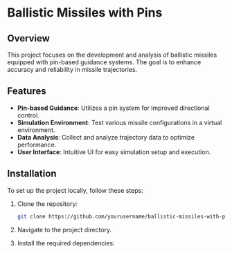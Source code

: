 # Ballistic Missiles with Pins

## Overview

This project focuses on the development and analysis of ballistic missiles equipped with pin-based guidance systems. The goal is to enhance accuracy and reliability in missile trajectories.

## Features

- **Pin-based Guidance**: Utilizes a pin system for improved directional control.
- **Simulation Environment**: Test various missile configurations in a virtual environment.
- **Data Analysis**: Collect and analyze trajectory data to optimize performance.
- **User Interface**: Intuitive UI for easy simulation setup and execution.

## Installation

To set up the project locally, follow these steps:

1. Clone the repository:
   ```bash
   git clone https://github.com/yourusername/ballistic-missiles-with-pins.git
   ```

2. Navigate to the project directory.
3. Install the required dependencies:

